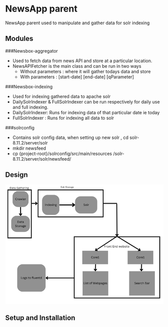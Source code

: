 # NewsApp parent

NewsApp parent used to manipulate and gather data for solr indexing

## Modules

###Newsbox-aggregator
   - Used to fetch data from news API and store at a particular location.
   - NewsAPIFetcher is the main class and can be run in two ways
     - Without parameters : where it will gather todays data and store
     - With parameters : [start-date] [end-date] [qParameter]
     
###Newsbox-indexing
   - Used for indexing gathered data to apache solr
   - DailySolrIndexer & FullSolrIndexer can be run respectively for daily use and full indexing.
   - DailySolrIndexer: Runs for indexing data of that particular date ie today
   - FullSolrIndexer : Runs for indexing all data to solr 

###solrconfig
   - Contains solr config data, when setting up new solr ,
     cd solr-8.11.2/server/solr
   - mkdir newsfeed
   - cp {project-root}/solrconfig/src/main/resources /solr-8.11.2/server/solr/newsfeed/




## Design
![Architecture Diagram](https://github.com/subhajit1997/newsbox-django/blob/master/newsbox/architecture.png)


## Setup and Installation



